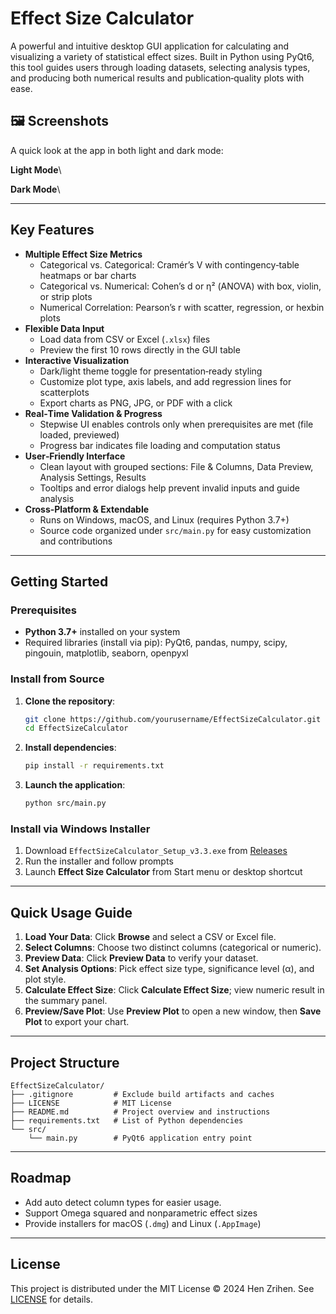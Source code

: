 # Effect Size Calculator

A powerful and intuitive desktop GUI application for calculating and visualizing a variety of statistical effect sizes. Built in Python using PyQt6, this tool guides users through loading datasets, selecting analysis types, and producing both numerical results and publication‑quality plots with ease.

## 🖼 Screenshots

A quick look at the app in both light and dark mode:

**Light Mode**\


**Dark Mode**\


---

## Key Features

- **Multiple Effect Size Metrics**
  - Categorical vs. Categorical: Cramér’s V with contingency‑table heatmaps or bar charts
  - Categorical vs. Numerical: Cohen’s d or η² (ANOVA) with box, violin, or strip plots
  - Numerical Correlation: Pearson’s r with scatter, regression, or hexbin plots
- **Flexible Data Input**
  - Load data from CSV or Excel (`.xlsx`) files
  - Preview the first 10 rows directly in the GUI table
- **Interactive Visualization**
  - Dark/light theme toggle for presentation‑ready styling
  - Customize plot type, axis labels, and add regression lines for scatterplots
  - Export charts as PNG, JPG, or PDF with a click
- **Real‑Time Validation & Progress**
  - Stepwise UI enables controls only when prerequisites are met (file loaded, previewed)
  - Progress bar indicates file loading and computation status
- **User‑Friendly Interface**
  - Clean layout with grouped sections: File & Columns, Data Preview, Analysis Settings, Results
  - Tooltips and error dialogs help prevent invalid inputs and guide analysis
- **Cross‑Platform & Extendable**
  - Runs on Windows, macOS, and Linux (requires Python 3.7+)
  - Source code organized under `src/main.py` for easy customization and contributions

---

## Getting Started

### Prerequisites

- **Python 3.7+** installed on your system
- Required libraries (install via pip): PyQt6, pandas, numpy, scipy, pingouin, matplotlib, seaborn, openpyxl

### Install from Source

1. **Clone the repository**:
   ```bash
   git clone https://github.com/yourusername/EffectSizeCalculator.git
   cd EffectSizeCalculator
   ```
2. **Install dependencies**:
   ```bash
   pip install -r requirements.txt
   ```
3. **Launch the application**:
   ```bash
   python src/main.py
   ```

### Install via Windows Installer

1. Download `EffectSizeCalculator_Setup_v3.3.exe` from [Releases](https://github.com/yourusername/EffectSizeCalculator/releases)
2. Run the installer and follow prompts
3. Launch **Effect Size Calculator** from Start menu or desktop shortcut

---

## Quick Usage Guide

1. **Load Your Data**: Click **Browse** and select a CSV or Excel file.
2. **Select Columns**: Choose two distinct columns (categorical or numeric).
3. **Preview Data**: Click **Preview Data** to verify your dataset.
4. **Set Analysis Options**: Pick effect size type, significance level (α), and plot style.
5. **Calculate Effect Size**: Click **Calculate Effect Size**; view numeric result in the summary panel.
6. **Preview/Save Plot**: Use **Preview Plot** to open a new window, then **Save Plot** to export your chart.

---

## Project Structure

```
EffectSizeCalculator/
├── .gitignore         # Exclude build artifacts and caches
├── LICENSE            # MIT License
├── README.md          # Project overview and instructions
├── requirements.txt   # List of Python dependencies
└── src/
    └── main.py        # PyQt6 application entry point
```

---

## Roadmap

- Add auto detect column types for easier usage.
- Support Omega squared and nonparametric effect sizes
- Provide installers for macOS (`.dmg`) and Linux (`.AppImage`)

---

## License

This project is distributed under the MIT License © 2024 Hen Zrihen. See [LICENSE](LICENSE) for details.

